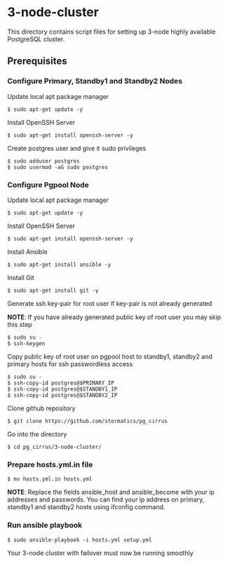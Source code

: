 # 3-node-cluster

This directory contains script files for setting up 3-node highly available PostgreSQL cluster.

## Prerequisites

### Configure Primary, Standby1 and Standby2 Nodes

Update local apt package manager

```
$ sudo apt-get update -y
```
Install OpenSSH Server

```
$ sudo apt-get install openssh-server -y
```
Create postgres user and give it sudo privileges

```
$ sudo adduser postgres
$ sudo usermod -aG sudo postgres
```

### Configure Pgpool Node

Update local apt package manager

```
$ sudo apt-get update -y
```
Install OpenSSH Server

```
$ sudo apt-get install openssh-server -y
```
Install Ansible

```
$ sudo apt-get install ansible -y
```
Install Git

```
$ sudo apt-get install git -y
```
Generate ssh key-pair for root user if key-pair is not already generated

**NOTE**: If you have already generated public key of root user you may skip this step

```
$ sudo su -
$ ssh-keygen 
```
Copy public key of root user on pgpool host to standby1, standby2 and primary hosts for ssh passwordless access

```
$ sudo su -
$ ssh-copy-id postgres@$PRIMARY_IP
$ ssh-copy-id postgres@$STANDBY1_IP
$ ssh-copy-id postgres@$STANDBY2_IP
```
Clone github repository

```
$ git clone https://github.com/stormatics/pg_cirrus
```
Go into the directory 

```
$ cd pg_cirrus/3-node-cluster/
```
 
### Prepare hosts.yml.in file

```
$ mv hosts.yml.in hosts.yml
```

**NOTE**: Replace the fields ansible_host and ansible_become with your ip addresses and passwords. You can find your ip address on primary, standby1 and standby2 hosts using ifconfig command.

### Run ansible playbook

```
$ sudo ansible-playbook -i hosts.yml setup.yml
```
Your 3-node cluster with failover must now be running smoothly 
